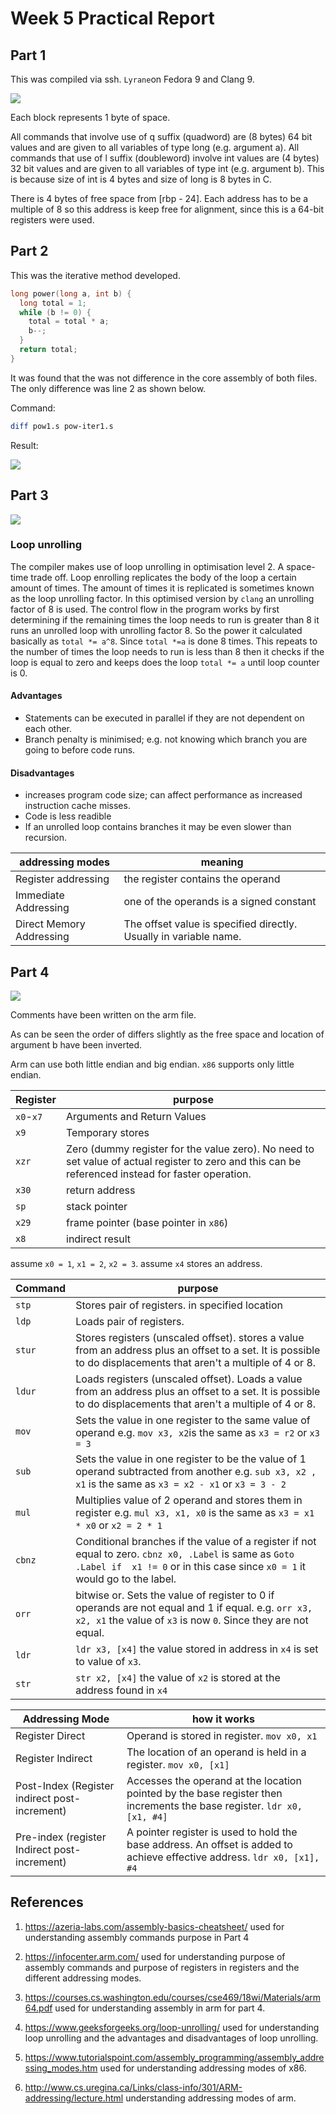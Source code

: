 # Week 5 Practical Report

## Part 1

This was compiled via ssh. `Lyrane`on Fedora 9 and Clang 9.

![](images/stackframe.png)

Each block represents 1 byte of space.

All commands that involve use of q suffix (quadword) are (8 bytes) 64 bit values and are given to all variables of type long (e.g. argument a). All commands that use of l suffix (doubleword) involve int values are (4 bytes) 32 bit values and are given to all variables of type int (e.g. argument b). This is because size of int is 4 bytes and size of long is 8 bytes in C.

There is 4 bytes of free space from [rbp - 24]. Each address has to be a multiple of 8 so this address is keep free for alignment, since this is a 64-bit registers were used.

## Part 2

This was the iterative method developed.

```c
long power(long a, int b) {
  long total = 1;
  while (b != 0) {
    total = total * a;
    b--;
  }
  return total;
}
```



It was found that the was not difference in the core assembly of both files. The only difference was line 2 as shown below.

Command:

```bash
diff pow1.s pow-iter1.s
```

Result:

![](images/part2.png)

## Part 3

![](images/part3.png)

### Loop unrolling

The compiler makes use of loop unrolling in optimisation level 2. A space-time trade off. Loop enrolling replicates the body of the loop a certain amount of times. The amount of times it is replicated is sometimes known as the loop unrolling factor. In this optimised version by `clang` an unrolling factor of 8 is used. The control flow in the program works by first determining if the remaining times the loop needs to run is greater than 8 it runs an unrolled loop with unrolling factor 8. So the power it calculated basically as `total *= a^8`. Since `total *=a` is done 8 times. This repeats to the number of times the loop needs to run is less than 8 then it checks if the loop is equal to zero and keeps does the loop `total *= a` until loop counter is 0. 

#### Advantages

* Statements can be executed in parallel if they are not dependent on each other.
* Branch penalty is minimised; e.g. not knowing which branch you are going to before code runs.

#### Disadvantages

* increases program code size; can affect performance as increased instruction cache misses. 
* Code is less readible
* If an unrolled loop contains branches it may be even slower than recursion.



| addressing modes         | meaning                                                      |
| ------------------------ | ------------------------------------------------------------ |
| Register addressing      | the register contains the operand                            |
| Immediate Addressing     | one of the operands is a signed constant                     |
| Direct Memory Addressing | The offset value is specified directly. Usually in variable name. |

## Part 4

![](images/stackframe_arm.png)

Comments have been written on the arm file.

As can be seen the order of differs slightly as the free space and location of argument b have been inverted.

Arm can use both little endian and big endian. `x86` supports only little endian.

| Register  | purpose                                                      |
| --------- | ------------------------------------------------------------ |
| `x0`-`x7` | Arguments and Return Values                                  |
| `x9`      | Temporary stores                                             |
| `xzr`     | Zero (dummy register for the value zero). No need to set value of actual register to zero and this can be referenced instead for faster operation. |
| `x30`     | return address                                               |
| `sp`      | stack pointer                                                |
| `x29`     | frame pointer (base pointer in `x86`)                        |
| `x8`      | indirect result                                              |

assume `x0 = 1`, `x1 = 2`, `x2 = 3`. assume `x4` stores an address.

| Command | purpose                                                      |
| ------- | ------------------------------------------------------------ |
| `stp`   | Stores pair of registers. in specified location              |
| `ldp`   | Loads pair of registers.                                     |
| `stur`  | Stores registers (unscaled offset). stores a value from an address plus an offset to a set. It is possible to do displacements that aren't a multiple of 4 or 8. |
| `ldur`  | Loads  registers (unscaled offset). Loads a value from an address plus an offset to a set. It is possible to do displacements that aren't a multiple of 4 or 8. |
| `mov`   | Sets the value in one register to the same value of operand e.g. `mov x3, x2`is the same as `x3 = r2` or `x3 = 3` |
| `sub`   | Sets the value in one register to be the value of 1 operand subtracted from another e.g. `sub x3, x2 , x1` is the same as `x3 = x2 - x1` or `x3 = 3 - 2` |
| `mul`   | Multiplies value of 2 operand and stores them in register e.g. `mul x3, x1, x0` is the same as `x3 = x1 * x0` or `x2 = 2 * 1` |
| `cbnz`  | Conditional branches if the value of a register if not equal to zero. `cbnz x0, .Label` is same as `Goto .Label if  x1 != 0` or in this case since `x0 = 1` it would go to the label. |
| `orr`   | bitwise or. Sets the value of register to 0 if operands are not equal and 1 if equal. e.g. `orr x3, x2, x1` the value of `x3` is now `0`. Since they are not equal. |
| `ldr`   | `ldr x3, [x4]` the value stored in address in `x4` is set to value of `x3`. |
| `str`   | `str x2, [x4]` the value of `x2` is stored at the address found in `x4` |

| Addressing Mode                               | how it works                                                 |
| --------------------------------------------- | ------------------------------------------------------------ |
| Register Direct                               | Operand is stored in register. `mov x0, x1`                  |
| Register Indirect                             | The location of an operand is held in a register. `mov x0, [x1]` |
| Post-Index (Register indirect post-increment) | Accesses the operand at the location pointed by the base register then increments the base register. `ldr x0, [x1, #4]` |
| Pre-index (register Indirect post-increment)  | A  pointer register is used to hold the base address. An offset is added to achieve effective address. `ldr x0, [x1], #4` |



## References

1. https://azeria-labs.com/assembly-basics-cheatsheet/ used for understanding assembly commands purpose in Part 4

2. https://infocenter.arm.com/ used for understanding purpose of assembly commands and purpose of registers in registers and the different addressing modes.
3. https://courses.cs.washington.edu/courses/cse469/18wi/Materials/arm64.pdf used for understanding assembly in arm for part 4.
4. https://www.geeksforgeeks.org/loop-unrolling/ used for understanding loop unrolling and the advantages and disadvantages of loop unrolling.

5. https://www.tutorialspoint.com/assembly_programming/assembly_addressing_modes.htm used for understanding addressing modes of x86.

6. http://www.cs.uregina.ca/Links/class-info/301/ARM-addressing/lecture.html understanding addressing modes of arm.